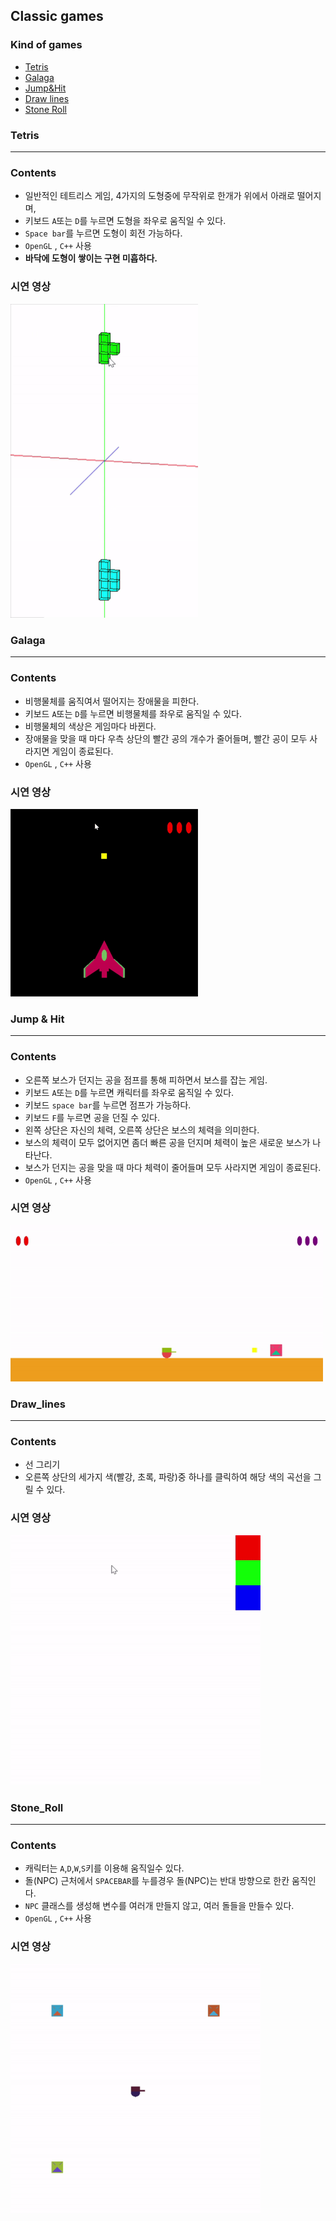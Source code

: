 ## Classic games

### Kind of games
- [Tetris](https://github.com/happyOBO/classic_games#tetris)
- [Galaga](https://github.com/happyOBO/classic_games#galaga)
- [Jump&Hit](https://github.com/happyOBO/classic_games#jump--hit)
- [Draw lines](https://github.com/happyOBO/classic_games#draw_lines)
- [Stone Roll](https://github.com/happyOBO/classic_games#stone_roll)

### Tetris

---
### Contents
- 일반적인 테트리스 게임, 4가지의 도형중에 무작위로 한개가 위에서 아래로 떨어지며,
- 키보드 ``A``또는 ``D``를 누르면 도형을 좌우로 움직일 수 있다.
- ``Space bar``를 누르면 도형이 회전 가능하다.
- ``OpenGL`` , ``C++`` 사용
- **바닥에 도형이 쌓이는 구현 미흡하다.**
### 시연 영상
<img src="./play_mov/tetris.gif" width="300">

### Galaga

---
### Contents
- 비행물체를 움직여서 떨어지는 장애물을 피한다.
- 키보드 ``A``또는 ``D``를 누르면 비행물체를 좌우로 움직일 수 있다.
- 비행물체의 색상은 게임마다 바뀐다.
- 장애물을 맞을 때 마다 우측 상단의 빨간 공의 개수가 줄어들며, 빨간 공이 모두 사라지면 게임이 종료된다.
- ``OpenGL`` , ``C++`` 사용

### 시연 영상
<img src="./play_mov/galaga.gif" width="300">



### Jump & Hit

---
### Contents
- 오른쪽 보스가 던지는 공을 점프를 통해 피하면서 보스를 잡는 게임.
- 키보드 ``A``또는 ``D``를 누르면 캐릭터를 좌우로 움직일 수 있다.
- 키보드 ``space bar``를 누르면 점프가 가능하다.
- 키보드 ``F``를 누르면 공을 던질 수 있다.
- 왼쪽 상단은 자신의 체력, 오른쪽 상단은 보스의 체력을 의미한다.
- 보스의 체력이 모두 없어지면 좀더 빠른 공을 던지며 체력이 높은 새로운 보스가 나타난다.
- 보스가 던지는 공을 맞을 때 마다 체력이 줄어들며 모두 사라지면 게임이 종료된다.
- ``OpenGL`` , ``C++`` 사용

### 시연 영상
<img src="./play_mov/jump_and_hit.gif" width="500">




### Draw_lines

---
### Contents
- 선 그리기
- 오른쪽 상단의 세가지 색(빨강, 초록, 파랑)중 하나를 클릭하여 해당 색의 곡선을 그릴 수 있다.

### 시연 영상
<img src="./play_mov/draw_lines.gif" width="400">




### Stone_Roll

---
### Contents
- 캐릭터는 ``A``,``D``,``W``,``S``키를 이용해 움직일수 있다.
- 돌(NPC) 근처에서 ``SPACEBAR``를 누를경우 돌(NPC)는 반대 방향으로 한칸 움직인다.
- ``NPC`` 클래스를 생성해 변수를 여러개 만들지 않고, 여러 돌들을 만들수 있다. 
- ``OpenGL`` , ``C++`` 사용

### 시연 영상
<img src="./play_mov/stone_roll.gif" width="400">

